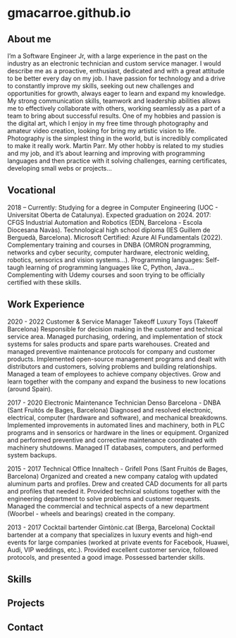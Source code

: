 # gmacarroe.github.io
## About me

I’m a Software Engineer Jr, with a large experience in the past on the industry as an electronic technician and custom service manager.
I would describe me as a proactive, enthusiast, dedicated and with a great attitude to be better every day on my job. I have passion for technology and a drive to constantly improve my skills, seeking out new challenges and opportunities for growth, always eager to learn and expand my knowledge. My strong communication skills, teamwork and leadership abilities allows me to effectively collaborate with others, working seamlessly as a part of a team to bring about successful results. 
One of my hobbies and passion is the digital art, which I enjoy in my free time through photography and amateur video creation, looking for bring my artistic vision to life.
Photography is the simplest thing in the world, but is incredibly complicated to make it really work. Martin Parr.
My other hobby is related to my studies and my job, and it’s about learning and improving with programming languages and then practice with it solving challenges, earning certificates, developing small webs or projects…

## Vocational

2018 – Currently: Studying for a degree in Computer Engineering (UOC - Universitat Oberta de Catalunya). Expected graduation on 2024.
2017: CFGS Industrial Automation and Robotics (EDN, Barcelona - Escola Diocesana Navàs).
Technological high school diploma (IES Guillem de Berguedà, Barcelona).
Microsoft Certified: Azure AI Fundamentals (2022).
Complementary training and courses in DNBA (OMRON programming, networks and cyber security, computer hardware, electronic welding, robotics, sensorics and vision systems...).
Programming languages: Self-taugh learning of programming languages like C, Python, Java... Complementing with Udemy courses and soon trying to be officially certified with these skills.

## Work Experience

2020 - 2022
Customer & Service Manager
Takeoff Luxury Toys (Takeoff Barcelona)
Responsible for decision making in the customer and technical service area.
Managed purchasing, ordering, and implementation of stock systems for sales products and spare parts warehouses. 
Created and managed preventive maintenance protocols for company and customer products.
Implemented open-source management programs and dealt with distributors and customers, solving problems and building relationships.
Managed a team of employees to achieve company objectives.
Grow and learn together with the company and expand the business to new locations (around Spain).

2017 - 2020
Electronic Maintenance Technician
Denso Barcelona - DNBA (Sant Fruitós de Bages, Barcelona)
Diagnosed and resolved electronic, electrical, computer (hardware and software), and mechanical breakdowns. 
Implemented improvements in automated lines and machinery, both in PLC programs and in sensorics or hardware in the lines or equipment.
Organized and performed preventive and corrective maintenance coordinated with machinery shutdowns. 
Managed IT databases, computers, and performed system backups.

2015 - 2017
Technical Office
Innaltech - Grifell Pons (Sant Fruitós de Bages, Barcelona)
Organized and created a new company catalog with updated aluminum parts and profiles.
Drew and created CAD documents for all parts and profiles that needed it.
Provided technical solutions together with the engineering department to solve problems and customer requests. 
Managed the commercial and technical aspects of a new department (Woorbel - wheels and bearings) created in the company.

2013 - 2017
Cocktail bartender
Gintònic.cat (Berga, Barcelona)
Cocktail bartender at a company that specializes in luxury events and high-end events for large companies (worked at private events for Facebook, Huawei, Audi, VIP weddings, etc.).
Provided excellent customer service, followed protocols, and presented a good image.
Possessed bartender skills.

## Skills

## Projects

## Contact

